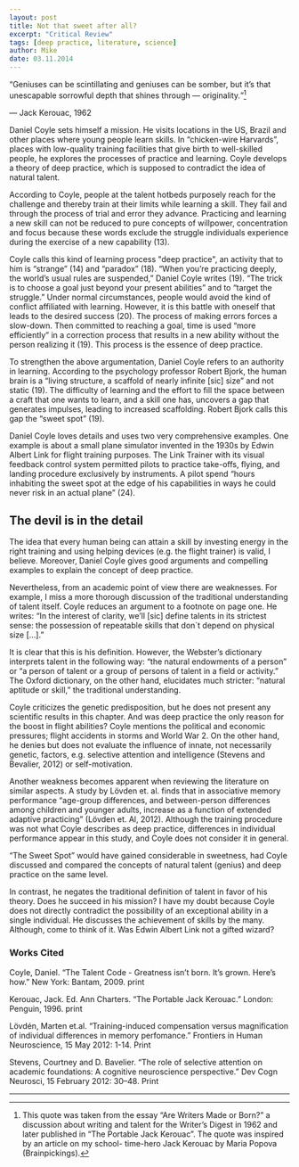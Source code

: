 ```yaml
---
layout: post
title: Not that sweet after all?
excerpt: "Critical Review"
tags: [deep practice, literature, science]
author: Mike
date: 03.11.2014
---
```


<q>Geniuses can be scintillating and geniuses can be somber, but it’s that unescapable sorrowful depth that shines through — originality.</q>[^fn1]
<p>&#8212; Jack Kerouac, 1962</p>

Daniel Coyle sets himself a mission. He visits locations in the US, Brazil and other places where young people learn skills. In “chicken-wire Harvards”, places with low-quality training facilities that give birth to well-skilled people, he explores the processes of practice and learning. Coyle develops a theory of deep practice, which is supposed to contradict the idea of natural talent.

According to Coyle, people at the talent hotbeds purposely reach for the challenge and thereby train at their limits while learning a skill. They fail and through the process of trial and error they advance. Practicing and learning a new skill can not be reduced to pure concepts of willpower, concentration and focus because these words exclude the struggle individuals experience during the exercise of a new capability (13).

Coyle calls this kind of learning process "deep practice", an activity that to him is “strange” (14) and “paradox” (18). “When you’re practicing deeply, the world’s usual rules are suspended,” Daniel Coyle writes (19). “The trick is to choose a goal just beyond your present abilities” and to “target the struggle.” Under normal circumstances, people would avoid the kind of conflict affiliated with learning. However, it is this battle with oneself that leads to the desired success (20). The process of making errors forces a slow-down. Then committed to reaching a goal, time is used “more efficiently” in a correction process that results in a new ability without the person realizing it (19). This process is the essence of deep practice.

To strengthen the above argumentation, Daniel Coyle refers to an authority in learning. According to the psychology professor Robert Bjork, the human brain is a “living structure, a scaffold of nearly infinite [sic] size” and not static (19). The difficulty of learning and the effort to fill the space between a craft that one wants to learn, and a skill one has, uncovers a gap that generates impulses, leading to increased scaffolding. Robert Bjork calls this gap the “sweet spot” (19).

Daniel Coyle loves details and uses two very comprehensive examples. One example is about a small plane simulator invented in the 1930s by Edwin Albert Link for flight training purposes. The Link Trainer with its visual feedback control system permitted pilots to practice take-offs, flying, and landing procedure exclusively by instruments. A pilot spend “hours inhabiting the sweet spot at the edge of his capabilities in ways he could never risk in an actual plane” (24).

## The devil is in the detail

The idea that every human being can attain a skill by investing energy in the right training and using helping devices (e.g. the flight trainer) is valid, I believe. Moreover, Daniel Coyle gives good arguments and compelling examples to explain the concept of deep practice.

Nevertheless, from an academic point of view there are weaknesses. For example, I miss a more thorough discussion of the traditional understanding of talent itself. Coyle reduces an argument to a footnote on page one. He writes: “In the interest of clarity, we’ll [sic] define talents in its strictest sense: the possession of repeatable skills that don´t depend on physical size […].”

It is clear that this is his definition. However, the Webster’s dictionary interprets talent in the following way: “the natural endowments of a person” or “a person of talent or a group of persons of talent in a field or activity.” The Oxford dictionary, on the other hand, elucidates much stricter: “natural aptitude or skill,” the traditional understanding.

Coyle criticizes the genetic predisposition, but he does not present any scientific results in this chapter. And was deep practice the only reason for the boost in flight abilities? Coyle mentions the political and economic pressures; flight accidents in storms and World War 2. On the other hand, he denies but does not evaluate the influence of innate, not necessarily genetic, factors, e.g. selective attention and intelligence (Stevens and Bevalier, 2012) or self-motivation.

Another weakness becomes apparent when reviewing the literature on similar aspects. A study by Lövden et. al. finds that in associative memory performance “age-group differences, and between-person differences among children and younger adults, increase as a function of extended adaptive practicing” (Lövden et. Al, 2012). Although the training procedure was not what Coyle describes as deep practice, differences in individual performance appear in this study, and Coyle does not consider it in general.

“The Sweet Spot” would have gained considerable in sweetness, had Coyle discussed and compared the concepts of natural talent (genius) and deep practice on the same level.

In contrast, he negates the traditional definition of talent in favor of his theory. Does he succeed in his mission? I have my doubt because Coyle does not directly contradict the possibility of an exceptional ability in a single individual. He discusses the achievement of skills by the many. Although, come to think of it. Was Edwin Albert Link not a gifted wizard?

### Works Cited

Coyle, Daniel. “The Talent Code - Greatness isn’t born. It’s grown. Here’s how.” New York: Bantam, 2009. print

Kerouac, Jack. Ed. Ann Charters. “The Portable Jack Kerouac.”  London: Penguin, 1996. print

Lövdén, Marten et.al. “Training-induced compensation versus magnification of individual differences in memory perfomance.” Frontiers in Human Neuroscience, 15 May 2012: 1-14. Print

Stevens, Courtney and D. Bavelier. “The role of selective attention on academic foundations: A cognitive neuroscience perspective.” Dev Cogn Neurosci, 15 February 2012: 30–48. Print

<hr>

[^fn1]: This quote was taken from the essay “Are Writers Made or Born?” a discussion about writing and talent for the Writer’s Digest in 1962 and later published in “The Portable Jack Kerouac”. The quote was inspired by an article on my school- time-hero Jack Kerouac by Maria Popova (Brainpickings).
